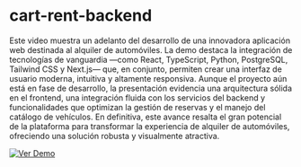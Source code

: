 # cart-rent-backend


Este video muestra un adelanto del desarrollo de una innovadora aplicación web destinada al alquiler de automóviles. La demo destaca la integración de tecnologías de vanguardia —como React, TypeScript, Python, PostgreSQL, Tailwind CSS y Next.js— que, en conjunto, permiten crear una interfaz de usuario moderna, intuitiva y altamente responsiva. Aunque el proyecto aún está en fase de desarrollo, la presentación evidencia una arquitectura sólida en el frontend, una integración fluida con los servicios del backend y funcionalidades que optimizan la gestión de reservas y el manejo del catálogo de vehículos. En definitiva, este avance resalta el gran potencial de la plataforma para transformar la experiencia de alquiler de automóviles, ofreciendo una solución robusta y visualmente atractiva.

[![Ver Demo](https://img.youtube.com/vi/28DdvMYnX4Q/0.jpg)](https://www.youtube.com/watch?v=28DdvMYnX4Q)

